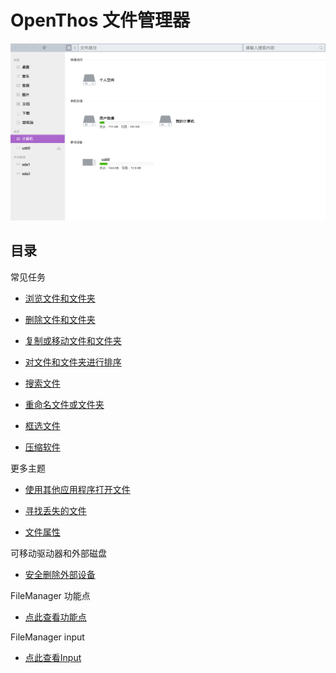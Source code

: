 # OpenThos 文件管理器

![](../pic/soft/filemanager/文件管理器.png)

## 目录
     
常见任务
     
   - [浏览文件和文件夹](../soft/浏览文件或文件夹.md)

   - [删除文件和文件夹](../soft/删除文件或文件夹.md)

   - [复制或移动文件和文件夹](../soft/复制和移动文件或文件夹.md)

   - [对文件和文件夹进行排序](../soft/对文件和文件夹进行排序.md)

   - [搜索文件](../soft/搜索文件.md)

   - [重命名文件或文件夹](../soft/重命名文件或文件夹.md)

   - [框选文件](../soft/框选文件.md)

   - [压缩软件](../soft/压缩软件.md)
     
更多主题
     
   - [使用其他应用程序打开文件](../soft/使用其他应用程序打开文件.md)

   - [寻找丢失的文件](../soft/寻找丢失的文件.md)

   - [文件属性](../soft/文件属性.md)

     
可移动驱动器和外部磁盘
     
   - [安全删除外部设备](../soft/安全删除外部设备.md)
     
FileManager 功能点
     
   - [点此查看功能点](../soft/点此查看功能点.md)
     
FileManager input
     
   - [点此查看Input](../soft/点此查看Input.md)
